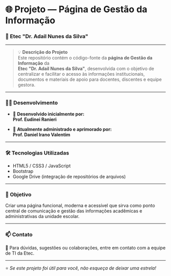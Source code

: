 # 🌐 Projeto — Página de Gestão da Informação  
### 🏫 Etec "Dr. Adail Nunes da Silva"

---

> 💡 **Descrição do Projeto**  
> Este repositório contém o código-fonte da **página de Gestão da Informação** da  
> **Etec "Dr. Adail Nunes da Silva"**, desenvolvida com o objetivo de centralizar e facilitar o acesso às informações institucionais, documentos e materiais de apoio para docentes, discentes e equipe gestora.

---

### 👨‍💻 Desenvolvimento

- 🧩 **Desenvolvido inicialmente por:**  
  **Prof. Eudinei Ranieri**

- 🚀 **Atualmente administrado e aprimorado por:**  
  **Prof. Daniel Irano Valentim**

---

### 🛠️ Tecnologias Utilizadas
- HTML5 / CSS3 / JavaScript  
- Bootstrap  
- Google Drive (integração de repositórios de arquivos)

---

### 📎 Objetivo
Criar uma página funcional, moderna e acessível que sirva como ponto central de comunicação e gestão das informações acadêmicas e administrativas da unidade escolar.

---

### 📫 Contato
📧 Para dúvidas, sugestões ou colaborações, entre em contato com a equipe de TI da Etec.  

---

⭐ *Se este projeto foi útil para você, não esqueça de deixar uma estrela!*  
